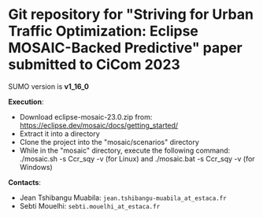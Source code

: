 # Git repository for "Striving for Urban Traffic Optimization: Eclipse MOSAIC-Backed Predictive" paper submitted to CiCom 2023

SUMO version is **v1_16_0**

**Execution**:
- Download eclipse-mosaic-23.0.zip from: https://eclipse.dev/mosaic/docs/getting_started/
- Extract it into a directory
- Clone the project into the "mosaic/scenarios" directory
- While in the "mosaic" directory, execute the following command: ./mosaic.sh -s Ccr_sqy -v (for Linux) and ./mosaic.bat -s Ccr_sqy -v (for Windows)

**Contacts**:
- Jean Tshibangu Muabila: `jean.tshibangu-muabila_at_estaca.fr`
- Sebti Mouelhi: `sebti.mouelhi_at_estaca.fr`
